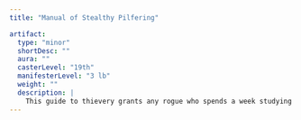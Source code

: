 ```yaml
---
title: "Manual of Stealthy Pilfering"

artifact:
  type: "minor"
  shortDesc: ""
  aura: ""
  casterLevel: "19th"
  manifesterLevel: "3 lb"
  weight: ""
  description: |
    This guide to thievery grants any rogue who spends a week studying its lessons a +1 inherent bonus to Dexterity and experience points sufficient to place him or her halfway into the next level of experience. A character without any rogue levels gains no bonus from the work, but if a divine spellcaster without rogue levels scans even a single word she will lose 2d&times;1,000 XP and must make a Will save (DC 20) or have 1 point of Wisdom permanently drained. Except as indicated above, the writing in a _manual of stealthy pilfering_ can't be distinguished from any other book, libram, tome, or so on until perused. Once read, the book vanishes, never to be seen again, nor can the same character ever benefit from reading a similar tome a second time.
---
```


